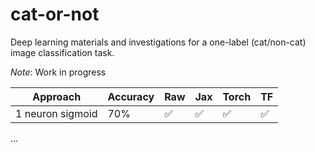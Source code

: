 # cat-or-not
Deep learning materials and investigations for a one-label (cat/non-cat) image classification task.

*Note*: Work in progress

| Approach | Accuracy | Raw | Jax | Torch | TF |
| --- | --- | --- | --- | --- | --- |
| 1 neuron sigmoid | 70% | ✅ | ✅ | ✅ | ✅ |
...
